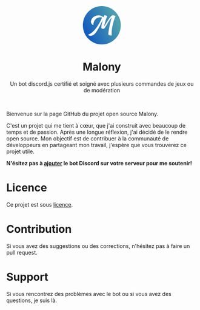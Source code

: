 <p align="center">
    <img src="assets/logo.png" width="20%" alt="logo" style="border-radius: 50%;">
</p>

<h1 align="center">Malony</h1>

<p align="center">
    Un bot discord.js certifié et soigné avec plusieurs commandes de jeux ou de modération
</p>

<br/>

Bienvenue sur la page GitHub du projet open source Malony.

C'est un projet qui me tient à cœur, que j'ai construit avec beaucoup de temps et de passion. Après une longue réflexion, j'ai décidé de le rendre open source. Mon objectif est de contribuer à la communauté de développeurs en partageant mon travail, j'espère que vous trouverez ce projet utile.

**N'ésitez pas à [ajouter](https://discord.com/oauth2/authorize?client_id=956950572454514718&scope=bot&permissions=69005043736) le bot Discord sur votre serveur pour me soutenir!**

# Licence

Ce projet est sous [licence](https://github.com/LeRomino/Malony/blob/main/LICENSE).

# Contribution

Si vous avez des suggestions ou des corrections, n'hésitez pas à faire un pull request.

# Support

Si vous rencontrez des problèmes avec le bot ou si vous avez des questions, je suis là.